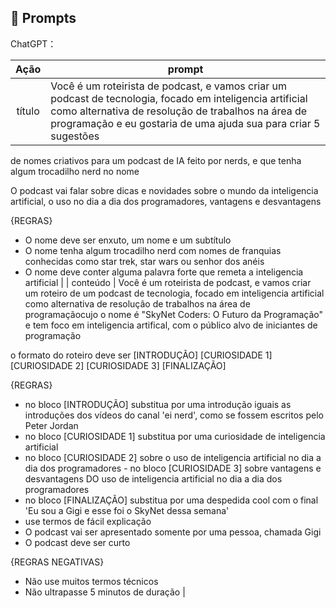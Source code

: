 ## 🧠 Prompts


ChatGPT：

|   Ação   | prompt                                                                                                                                                                                                                                                                         |
| :------: | ------------------------------------------------------------------------------------------------------------------------------------------------------------------------------------------------------------------------------------------------------------------------------ |
|  título  | Você é um roteirista de podcast, e vamos criar um podcast de tecnologia, focado em inteligencia artificial como alternativa de resolução de trabalhos na área de programação  e eu gostaria de uma ajuda sua para criar 5 sugestões
de nomes criativos para um podcast de IA feito por nerds, e que tenha algum trocadilho nerd no nome

O podcast vai falar sobre dicas e novidades sobre o mundo da inteligencia artificial, o uso no dia a dia dos programadores, vantagens e desvantagens

{REGRAS}

- O nome deve ser enxuto, um nome e um subtítulo
- O nome tenha algum trocadilho nerd com nomes de franquias conhecidas como star trek, star wars ou senhor dos anéis
- O nome deve conter alguma palavra forte que remeta a inteligencia artificial                                                        |
| conteúdo | Você é um roteirista de podcast, e vamos criar um  roteiro de um podcast de tecnologia, focado em inteligencia artificial como alternativa de resolução de trabalhos na área de programaçãocujo o nome é "SkyNet Coders: O Futuro da Programação" e tem foco em inteligencia artifical,  com o público alvo de iniciantes de programação

o formato do roteiro deve ser
[INTRODUÇÃO]
[CURIOSIDADE 1]
[CURIOSIDADE 2]
[CURIOSIDADE 3]
[FINALIZAÇÃO]

{REGRAS}

- no bloco [INTRODUÇÃO] substitua por uma introdução iguais as introduções dos vídeos do canal 'ei nerd', como se fossem escritos pelo Peter Jordan
- no bloco [CURIOSIDADE 1] substitua por uma curiosidade de inteligencia artificial
- no bloco [CURIOSIDADE 2] sobre o uso de inteligencia artificial no dia a dia dos programadores             - no bloco [CURIOSIDADE 3] sobre vantagens e desvantagens DO uso de inteligencia artificial no dia a dia dos programadores
- no bloco [FINALIZAÇÃO] substitua por uma despedida cool com o final 'Eu sou a Gigi e esse foi o SkyNet dessa semana'
- use termos de fácil explicação
- O podcast vai ser apresentado somente por uma pessoa, chamada Gigi
- O podcast deve ser curto

{REGRAS NEGATIVAS}

- Não use muitos termos técnicos
- Não ultrapasse 5 minutos de duração |

